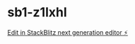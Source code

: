 # sb1-z1lxhl

[Edit in StackBlitz next generation editor ⚡️](https://stackblitz.com/~/github.com/factoryunlock/sb1-z1lxhl)